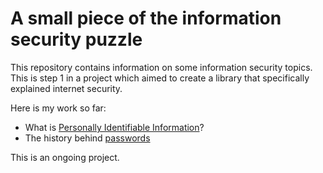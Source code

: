 # A small piece of the information security puzzle

This repository contains information on some information security topics. This is step 1 in a project which aimed to create a library that specifically explained internet security.

Here is my work so far:
- What is [Personally Identifiable Information](https://github.com/iamzoh/InformationSecurity/blob/master/Personally%20Identifiable%20Information.md)?
- The history behind [passwords](https://github.com/iamzoh/InformationSecurity/blob/master/Passwords.md) 

This is an ongoing project.
